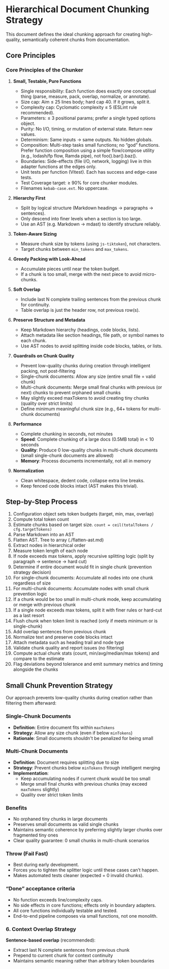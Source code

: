 # Hierarchical Document Chunking Strategy

This document defines the ideal chunking approach for creating high-quality, semantically coherent chunks from documentation.

## Core Principles

### Core Principles of the Chunker

1. **Small, Testable, Pure Functions**
   * Single responsibility: Each function does exactly one conceptual thing (parse, measure, pack, overlap, normalize, or annotate).
   * Size cap: Aim ≤ 25 lines body; hard cap 40. If it grows, split it.
   * Complexity cap: Cyclomatic complexity ≤ 5 (ESLint rule recommended).
   * Parameters: ≤ 3 positional params; prefer a single typed options object.
   * Purity: No I/O, timing, or mutation of external state. Return new values.
   * Determinism: Same inputs → same outputs. No hidden globals.
   * Composition: Multi-step tasks small functions; no “god” functions. Prefer function composition using a simple flow/compose utility (e.g., lodash/fp flow, Ramda pipe), not foo().bar().baz().
   * Boundaries: Side-effects (file I/O, network, logging) live in thin adapter functions at the edges only.
   * Unit tests per function (Vitest). Each has success and edge-case tests.
   * Test Coverage target: ≥ 90% for core chunker modules.
   * Filenames `kebab-case.ext`. No uppercase.

2. **Hierarchy First**

   * Split by logical structure (Markdown headings → paragraphs → sentences).
   * Only descend into finer levels when a section is too large.
   * Use an AST (e.g. Markdown → mdast) to identify structure reliably.

3. **Token-Aware Sizing**

   * Measure chunk size by tokens (using `js-tiktoken`), not characters.
   * Target chunks between `min_tokens` and `max_tokens`.

4. **Greedy Packing with Look-Ahead**

   * Accumulate pieces until near the token budget.
   * If a chunk is too small, merge with the next piece to avoid micro-chunks.

5. **Soft Overlap**

   * Include last N complete trailing sentences from the previous chunk for continuity.
   * Table overlap is just the header row, not previous row(s).

6. **Preserve Structure and Metadata**

   * Keep Markdown hierarchy (headings, code blocks, lists).
   * Attach metadata like section headings, file path, or symbol names to each chunk.
   * Use AST nodes to avoid splitting inside code blocks, tables, or lists.

7. **Guardrails on Chunk Quality**
   * Prevent low-quality chunks during creation through intelligent packing, not post-filtering
   * Single-chunk documents: Allow any size (entire small file = valid chunk)
   * Multi-chunk documents: Merge small final chunks with previous (or next) chunks to prevent orphaned small chunks
   * May slightly exceed maxTokens to avoid creating tiny chunks (quality over strict limits)
   * Define minimum meaningful chunk size (e.g., 64+ tokens for multi-chunk documents)

8. **Performance**
   * Complete chunking in seconds, not minutes
   * **Speed**: Complete chunking of a large docs (0.5MB total) in < 10 seconds
   * **Quality**: Produce 0 low-quality chunks in multi-chunk documents (small single-chunk documents are allowed)
   * **Memory**: Process documents incrementally, not all in memory

9. **Normalization**
   * Clean whitespace, dedent code, collapse extra line breaks.
   * Keep fenced code blocks intact (AST makes this trivial).

## Step-by-Step Process

1. Configuration object sets token budgets (target, min, max, overlap)
2. Compute total token count
3. Estimate chunks based on target size. `count = ceil(totalTokens / cfg.targetTokens)`
4. Parse Markdown into an AST
4. Flatten AST. Tree to array (./flatten-ast.md)
5. Extract nodes in hierarchical order
6. Measure token length of each node
7. If node exceeds max tokens, apply recursive splitting logic (split by paragraph → sentence → hard cut)
7. Determine if entire document would fit in single chunk (prevention strategy decision)
8. For single-chunk documents: Accumulate all nodes into one chunk regardless of size
9. For multi-chunk documents: Accumulate nodes with small chunk prevention logic
10. If a chunk would be too small in multi-chunk mode, keep accumulating or merge with previous chunk
11. If a single node exceeds max tokens, split it with finer rules or hard-cut as a last resort
12. Flush chunk when token limit is reached (only if meets minimum or is single-chunk)
13. Add overlap sentences from previous chunk
14. Normalize text and preserve code blocks intact
15. Attach metadata such as heading trail and node type
16. Validate chunk quality and report issues (no filtering)
17. Compute actual chunk stats (count, min/avg/median/max tokens) and compare to the estimate
18. Flag deviations beyond tolerance and emit summary metrics and timing alongside the chunks

## Small Chunk Prevention Strategy

Our approach prevents low-quality chunks during creation rather than filtering them afterward:

### Single-Chunk Documents
- **Definition**: Entire document fits within `maxTokens`
- **Strategy**: Allow any size chunk (even if below `minTokens`)
- **Rationale**: Small documents shouldn't be penalized for being small

### Multi-Chunk Documents
- **Definition**: Document requires splitting due to size
- **Strategy**: Prevent chunks below `minTokens` through intelligent merging
- **Implementation**:
  - Keep accumulating nodes if current chunk would be too small
  - Merge small final chunks with previous chunks (may exceed `maxTokens` slightly)
  - Quality over strict token limits

### Benefits
- No orphaned tiny chunks in large documents
- Preserves small documents as valid single chunks
- Maintains semantic coherence by preferring slightly larger chunks over fragmented tiny ones
- Clear quality guarantee: 0 small chunks in multi-chunk scenarios

### Throw (Fail Fast)
* Best during early development.
* Forces you to tighten the splitter logic until these cases can’t happen.
* Makes automated tests cleaner (expected = 0 invalid chunks).

### “Done” acceptance criteria
* No function exceeds line/complexity caps.
* No side effects in core functions; effects only in boundary adapters.
* All core functions individually testable and tested.
* End-to-end pipeline composes via small functions, not one monolith.

### 6. **Context Overlap Strategy**
**Sentence-based overlap** (recommended):
- Extract last N complete sentences from previous chunk
- Prepend to current chunk for context continuity
- Maintains semantic meaning rather than arbitrary token boundaries
